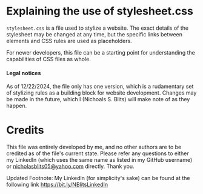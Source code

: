 # Explaining the use of stylesheet.css

`stylesheet.css` is a file used to stylize a website. The exact details of the stylesheet may be changed at any time, but the specific links between elements and CSS rules are used as placeholders.

For newer developers, this file can be a starting point for understanding the capabilities of CSS files as whole.

#### Legal notices

As of 12/22/2024, the file only has one version, which is a rudamentary set of stylizing rules as a building block for website development. Changes may be made in the future, which I (Nichoals S. Blits) will make note of as they happen.

# Credits

This file was entirely developed by me, and no other authors are to be credited as of the file's current state.
Please refer any questions to either my LinkedIn (which uses the same name as listed in my GitHub username) or nicholasblits05@yahoo.com directly. Thank you.

Updated Footnote: My LinkedIn (for simplicity's sake) can be found at the following link https://bit.ly/NBlitsLinkedIn
